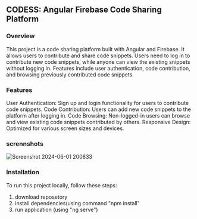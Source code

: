 ## CODESS: Angular Firebase Code Sharing Platform
### Overview
This project is a code sharing platform built with Angular and Firebase. It allows users to contribute and share code snippets. Users need to log in to contribute new code snippets, while anyone can view the existing snippets without logging in. Features include user authentication, code contribution, and browsing previously contributed code snippets.

### Features
User Authentication: Sign up and login functionality for users to contribute code snippets.
Code Contribution: Users can add new code snippets to the platform after logging in.
Code Browsing: Non-logged-in users can browse and view existing code snippets contributed by others.
Responsive Design: Optimized for various screen sizes and devices.
### scrennshots
![Screenshot 2024-06-01 200833](https://github.com/sarang2503/codess/assets/121804106/5e7ec298-7e80-4cd4-8418-afd99b749937)

### Installation
To run this project locally, follow these steps:
1. download reposetory
2. install dependencies(using command "npm install"
3. run application (using "ng serve")
   
